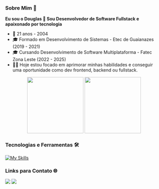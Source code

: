 ### Sobre Mim 🚀  

**Eu sou o Douglas 🙂 Sou Desenvolvedor de Software Fullstack e apaixonado por tecnologia**
- 📅 21 anos - 2004
- 🎓 Formado em Desenvolvimento de Sistemas - Etec de Guaianazes (2019 - 2021)
- 🎓 Cursando Desenvolvimento de Software Multiplataforma - Fatec Zona Leste (2022 - 2025)
- 👨‍💻 Hoje estou focado em aprimorar minhas habilidades e conseguir uma oportunidade como dev frontend, backend ou fullstack.

<div align="center">
   <img height="180em" src="https://github-readme-stats.vercel.app/api?username=douglasdans&show_icons=true&hide_border=true&bg_color=151B23&title_color=612BE3&icon_color=612BE3&text_color=F0F6FC"/>
   <img height="180em" src="https://github-readme-stats.vercel.app/api/top-langs/?username=douglasdans&layout=compact&hide=php,html&bg_color=151B23&title_color=612BE3&icon_color=612BE3&text_color=F0F6FC&hide_border=true"/>
</div>


### Tecnologias e Ferramentas 🛠  

[![My Skills](https://skillicons.dev/icons?i=vscode,js,ts,java,react,nextjs,sass,spring,nestjs,angular,nodejs,postgres,docker,linux)](https://skillicons.dev)

### Links para Contato 🌐  

<a href="https://www.linkedin.com/in/douglasdans/"><img src="https://img.shields.io/badge/LinkedIn-0077B5?style=for-the-badge&logo=linkedin&logoColor=white"></a>
<a target="_blank" href="https://discord.com/users/684092812312313927"><img src="https://img.shields.io/badge/Discord-5865F2?style=for-the-badge&logo=discord&logoColor=white"></a>

